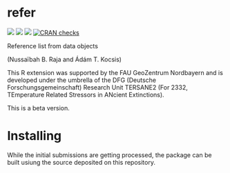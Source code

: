 
# refer

[![](https://img.shields.io/badge/devel%20version-0.0.1-green.svg)](https://github.com/adamkocsis/refer)
[![](https://www.r-pkg.org/badges/version/refer?color=orange)](https://cran.r-project.org/package=refer)
[![](http://cranlogs.r-pkg.org/badges/grand-total/refer?color=yellow)](https://cran.r-project.org/package=refer)
[![CRAN
checks](https://cranchecks.info/badges/summary/refer)](https://cran.r-project.org/web/checks/check_results_refer.html)

Reference list from data objects

(Nussaïbah B. Raja and Ádám T. Kocsis)

This R extension was supported by the FAU GeoZentrum Nordbayern and is
developed under the umbrella of the DFG (Deutsche
Forschungsgemeinschaft) Research Unit TERSANE2 (For 2332, TEmperature
Related Stressors in ANcient Extinctions).

This is a beta version.

# Installing

While the initial submissions are getting processed, the package can be
built usiung the source deposited on this repository.
